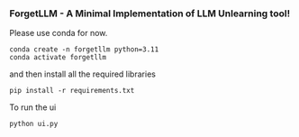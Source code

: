 ### ForgetLLM - A Minimal Implementation of LLM Unlearning tool!


Please use conda for now. 
```
conda create -n forgetllm python=3.11
conda activate forgetllm
```

and then install all the required libraries
```
pip install -r requirements.txt
```

To run the ui

```
python ui.py
```
